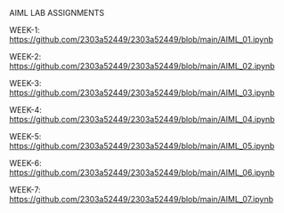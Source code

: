 AIML LAB ASSIGNMENTS

WEEK-1: https://github.com/2303a52449/2303a52449/blob/main/AIML_01.ipynb

WEEK-2: https://github.com/2303a52449/2303a52449/blob/main/AIML_02.ipynb

WEEK-3: https://github.com/2303a52449/2303a52449/blob/main/AIML_03.ipynb

WEEK-4: https://github.com/2303a52449/2303a52449/blob/main/AIML_04.ipynb

WEEK-5: https://github.com/2303a52449/2303a52449/blob/main/AIML_05.ipynb

WEEK-6: https://github.com/2303a52449/2303a52449/blob/main/AIML_06.ipynb

WEEK-7: https://github.com/2303a52449/2303a52449/blob/main/AIML_07.ipynb
